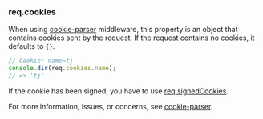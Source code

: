 <h3 id='req.cookies'>req.cookies</h3>

When using [cookie-parser](https://www.npmjs.com/package/cookie-parser) middleware, this property is an object that
contains cookies sent by the request. If the request contains no cookies, it defaults to `{}`.

```js
// Cookie: name=tj
console.dir(req.cookies.name);
// => 'tj'
```

If the cookie has been signed, you have to use [req.signedCookies](#req.signedCookies).

For more information, issues, or concerns, see [cookie-parser](https://github.com/expressjs/cookie-parser).
